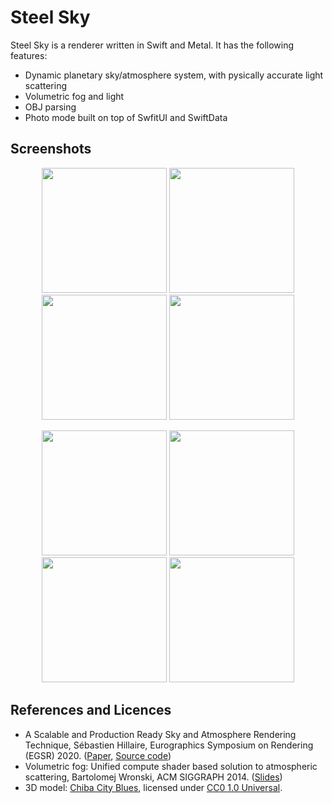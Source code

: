 # Steel Sky
Steel Sky is a renderer written in Swift and Metal. It has the following features:
- Dynamic planetary sky/atmosphere system, with pysically accurate light scattering
- Volumetric fog and light
- OBJ parsing
- Photo mode built on top of SwfitUI and SwiftData

## Screenshots

<div align="center">

<img src="https://github.com/user-attachments/assets/949b3721-4888-4bb6-9e54-021ead0fc0c5" width="200"/> <img src="https://github.com/user-attachments/assets/62e445be-f70b-45d6-bcee-a745d42255d4" width="200"/>
<img src="https://github.com/user-attachments/assets/4c491a4d-b7c2-4817-89c6-987d1eb41248" width="200"/> <img src="https://github.com/user-attachments/assets/90bb9562-c89f-4137-adc1-b36e44805e17" width="200"/>

<img src="https://github.com/user-attachments/assets/74d752a2-8319-42cf-b21b-7a875ebee007" width="200"/> <img src="https://github.com/user-attachments/assets/79d5d6ab-607d-42f7-8461-68621de22a34" width="200"/>
<img src="https://github.com/user-attachments/assets/66c47091-a7aa-4a49-bec6-f1de927b3efc" width="200"/> <img src="https://github.com/user-attachments/assets/e16dd5a4-391e-4982-8cbd-181d5691e035" width="200"/>

</div>

## References and Licences
- A Scalable and Production Ready Sky and Atmosphere Rendering Technique, Sébastien Hillaire, Eurographics Symposium on Rendering (EGSR) 2020. ([Paper](https://sebh.github.io/publications/egsr2020.pdf), [Source code](https://github.com/sebh/UnrealEngineSkyAtmosphere))
- Volumetric fog: Unified compute shader based solution to atmospheric scattering, Bartolomej Wronski, ACM SIGGRAPH 2014. ([Slides](https://bartwronski.com/wp-content/uploads/2014/08/bwronski_volumetric_fog_siggraph2014.pdf))
- 3D model: [Chiba City Blues](https://www.cs.cmu.edu/~kmcrane/Projects/ModelRepository/city.zip), licensed under [CC0 1.0 Universal](https://creativecommons.org/publicdomain/zero/1.0/).
